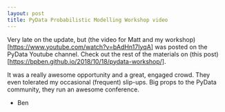 ```yaml
---
layout: post
title: PyData Probabilistic Modelling Workshop video
---
```


Very late on the update, but (the video for Matt and my workshop)[https://www.youtube.com/watch?v=bAdHn17IyqA] was posted on the PyData Youtube channel.  Check out the rest of the materials on (this post)[https://bpben.github.io/2018/10/18/pydata-workshop/].

It was a really awesome opportunity and a great, engaged crowd.  They even tolerated my occasional (frequent) slip-ups.  Big props to the PyData community, they run an awesome conference.

- Ben